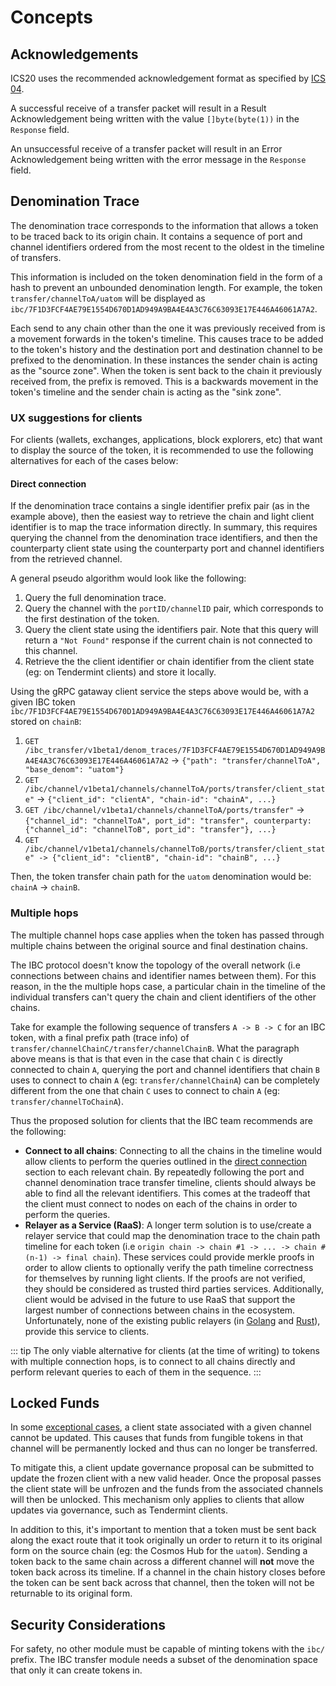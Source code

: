 <!--
order: 1
-->

# Concepts

## Acknowledgements

ICS20 uses the recommended acknowledgement format as specified by [ICS 04](https://github.com/cosmos/ics/tree/master/spec/ics-004-channel-and-packet-semantics#acknowledgement-envelope).

A successful receive of a transfer packet will result in a Result Acknowledgement being written
with the value `[]byte(byte(1))` in the `Response` field.

An unsuccessful receive of a transfer packet will result in an Error Acknowledgement being written
with the error message in the `Response` field.

## Denomination Trace

The denomination trace corresponds to the information that allows a token to be traced back to its
origin chain. It contains a sequence of port and channel identifiers ordered from the most recent to
the oldest in the timeline of transfers.

This information is included on the token denomination field in the form of a hash to prevent an
unbounded denomination length. For example, the token `transfer/channelToA/uatom` will be displayed
as `ibc/7F1D3FCF4AE79E1554D670D1AD949A9BA4E4A3C76C63093E17E446A46061A7A2`.

Each send to any chain other than the one it was previously received from is a movement forwards in
the token's timeline. This causes trace to be added to the token's history and the destination port
and destination channel to be prefixed to the denomination. In these instances the sender chain is
acting as the "source zone". When the token is sent back to the chain it previously received from, the
prefix is removed. This is a backwards movement in the token's timeline and the sender chain is
acting as the "sink zone".

### UX suggestions for clients

For clients (wallets, exchanges, applications, block explorers, etc) that want to display the source of the token, it is recommended to use the following
alternatives for each of the cases below:

#### Direct connection

If the denomination trace contains a single identifier prefix pair (as in the example above), then
the easiest way to retrieve the chain and light client identifier is to map the trace information
directly. In summary, this requires querying the channel from the denomination trace identifiers,
and then the counterparty client state using the counterparty port and channel identifiers from the
retrieved channel.

A general pseudo algorithm would look like the following:

1. Query the full denomination trace.
2. Query the channel with the `portID/channelID` pair, which corresponds to the first destination of the
   token.
3. Query the client state using the identifiers pair. Note that this query will return a `"Not
   Found"` response if the current chain is not connected to this channel.
4. Retrieve the the client identifier or chain identifier from the client state (eg: on
   Tendermint clients) and store it locally.

Using the gRPC gataway client service the steps above would be, with a given IBC token `ibc/7F1D3FCF4AE79E1554D670D1AD949A9BA4E4A3C76C63093E17E446A46061A7A2` stored on `chainB`:

1. `GET /ibc_transfer/v1beta1/denom_traces/7F1D3FCF4AE79E1554D670D1AD949A9BA4E4A3C76C63093E17E446A46061A7A2` -> `{"path": "transfer/channelToA", "base_denom": "uatom"}`
2. `GET /ibc/channel/v1beta1/channels/channelToA/ports/transfer/client_state"` -> `{"client_id": "clientA", "chain-id": "chainA", ...}`
3. `GET /ibc/channel/v1beta1/channels/channelToA/ports/transfer"` -> `{"channel_id": "channelToA", port_id": "transfer", counterparty: {"channel_id": "channelToB", port_id": "transfer"}, ...}`
4. `GET /ibc/channel/v1beta1/channels/channelToB/ports/transfer/client_state" -> {"client_id": "clientB", "chain-id": "chainB", ...}`

Then, the token transfer chain path for the `uatom` denomination would be: `chainA` -> `chainB`.

### Multiple hops

The multiple channel hops case applies when the token has passed through multiple chains between the original source and final destination chains.

The IBC protocol doesn't know the topology of the overall network (i.e connections between chains and identifier names between them). For this reason, in the the multiple hops case, a particular chain in the timeline of the individual transfers can't query the chain and client identifiers of the other chains.

Take for example the following sequence of transfers `A -> B -> C` for an IBC token, with a final prefix path (trace info) of `transfer/channelChainC/transfer/channelChainB`. What the paragraph above means is that is that even in the case that chain `C` is directly connected to chain `A`, querying the port and channel identifiers that chain `B` uses to connect to chain `A` (eg: `transfer/channelChainA`) can be completely different from the one that chain `C` uses to connect to chain `A` (eg: `transfer/channelToChainA`).

Thus the proposed solution for clients that the IBC team recommends are the following:

- **Connect to all chains**: Connecting to all the chains in the timeline would allow clients to
  perform the queries outlined in the [direct connection](#direct-connection) section to each
  relevant chain. By repeatedly following the port and channel denomination trace transfer timeline,
  clients should always be able to find all the relevant identifiers. This comes at the tradeoff
  that the client must connect to nodes on each of the chains in order to perform the queries.
- **Relayer as a Service (RaaS)**: A longer term solution is to use/create a relayer service that
  could map the denomination trace to the chain path timeline for each token (i.e `origin chain ->
  chain #1 -> ... -> chain #(n-1) -> final chain`). These services could provide merkle proofs in
  order to allow clients to optionally verify the path timeline correctness for themselves by
  running light clients. If the proofs are not verified, they should be considered as trusted third
  parties services. Additionally, client would be advised in the future to use RaaS that support the
  largest number of connections between chains in the ecosystem. Unfortunately, none of the existing
  public relayers (in [Golang](https://github.com/cosmos/relayer) and
  [Rust](https://github.com/informalsystems/ibc-rs)), provide this service to clients.

::: tip
The only viable alternative for clients (at the time of writing) to tokens with multiple connection hops, is to connect to all chains directly and perform relevant queries to each of them in the sequence.
:::

## Locked Funds

In some [exceptional cases](./../../../../../docs/architecture/adr-026-ibc-client-recovery-mechanisms.md#exceptional-cases), a client state associated with a given channel cannot be updated. This causes that funds from fungible tokens in that channel will be permanently locked and thus can no longer be transferred.

To mitigate this, a client update governance proposal can be submitted to update the frozen client
with a new valid header. Once the proposal passes the client state will be unfrozen and the funds
from the associated channels will then be unlocked. This mechanism only applies to clients that
allow updates via governance, such as Tendermint clients.

In addition to this, it's important to mention that a token must be sent back along the exact route
that it took originally un order to return it to its original form on the source chain (eg: the
Cosmos Hub for the `uatom`). Sending a token back to the same chain across a different channel will
**not** move the token back across its timeline. If a channel in the chain history closes before the
token can be sent back across that channel, then the token will not be returnable to its original
form.


## Security Considerations

For safety, no other module must be capable of minting tokens with the `ibc/` prefix. The IBC
transfer module needs a subset of the denomination space that only it can create tokens in.
